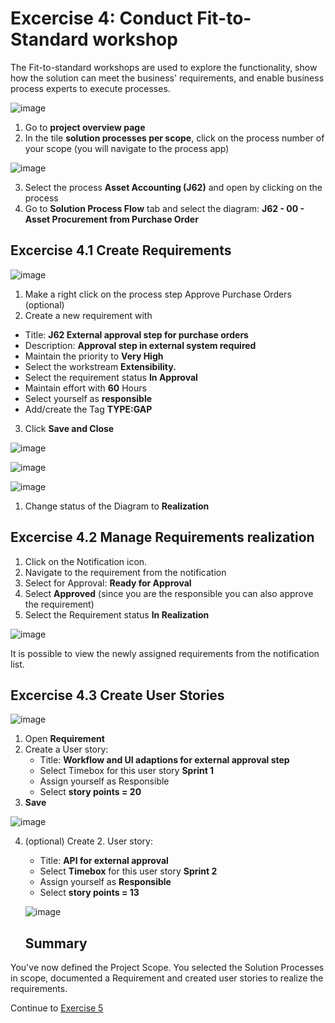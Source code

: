 # Excercise 4: Conduct Fit-to-Standard workshop

The Fit-to-standard workshops are used to explore the functionality, show how the solution can meet the business' requirements, and enable business process experts to execute processes. 


![image](https://github.com/SAP-samples/teched2023-DT165/assets/148057376/b3b11573-3422-4d6d-ad90-a1ff6628d2d5)


1. Go to **project overview page**
2. In the tile **solution processes per scope**, click on the process number of your scope (you will navigate to the process app)


![image](https://github.com/SAP-samples/teched2023-DT165/assets/148057376/c404a53a-bf3e-4bf7-929d-a0fdcbe24dd3)


3. Select the process **Asset Accounting (J62)** and open by clicking on the process 
4. Go to **Solution Process Flow** tab and select the diagram: **J62 - 00 - Asset Procurement from Purchase Order**



## Excercise 4.1 Create Requirements 



![image](https://github.com/SAP-samples/teched2023-DT165/assets/148057376/0a3417da-1ea1-44d3-b72e-9a1657b16b89)



1. Make a right click on the process step Approve Purchase Orders (optional) 
2. Create a new requirement with  
  * Title: **J62 External approval step for purchase orders** 
  * Description: **Approval step in external system required** 
  * Maintain the priority to **Very High** 
  * Select the workstream **Extensibility.** 
  * Select the requirement status **In Approval** 
  * Maintain effort with **60** Hours 
  * Select yourself as **responsible** 
  * Add/create the Tag **TYPE:GAP** 

 

3. Click **Save and Close** 


![image](https://github.com/SAP-samples/teched2023-DT165/assets/148057376/40021011-5778-498c-a10b-b49eb84dfa95)

![image](https://github.com/SAP-samples/teched2023-DT165/assets/148057376/f0af42cb-2ca3-4771-8a0e-d068fbf9960d)

![image](https://github.com/SAP-samples/teched2023-DT165/assets/148057376/ad90a739-a53a-4103-bf5c-b69684f59061)


1. Change status of the Diagram to **Realization**



## Excercise 4.2 Manage Requirements realization 

 

1. Click on the Notification icon.  
2. Navigate to the requirement from the notification 
3. Select for Approval: **Ready for Approval** 
4. Select **Approved** (since you are the responsible you can also approve the requirement) 
5. Select the Requirement status **In Realization**


![image](https://github.com/SAP-samples/teched2023-DT165/assets/148057376/e8050c06-e081-497e-b4ef-e4e526b3ab94)


It is possible to view the newly assigned requirements from the notification list. 



## Excercise 4.3 Create User Stories 


![image](https://github.com/SAP-samples/teched2023-DT165/assets/148057376/0cbe50b0-13db-48e3-9832-e4e2f1835657)


1. Open **Requirement** 
2. Create a User story:
   - Title: **Workflow and UI adaptions for external approval step**
   - Select Timebox for this user story **Sprint 1**
   - Assign yourself as Responsible
   - Select **story points = 20** 
4. **Save**


![image](https://github.com/SAP-samples/teched2023-DT165/assets/148057376/bc52e198-a2cb-411b-8914-33a48a568856)


4. (optional) Create 2. User story:
   - Title: **API for external approval**
   - Select **Timebox** for this user story **Sprint 2**
   - Assign yourself as **Responsible**
   - Select **story points = 13**

   ![image](https://github.com/SAP-samples/teched2023-DT165/assets/148057376/34c8b6e1-3be5-4b44-afec-6a2451d84875)

   ## Summary 

You've now defined the Project Scope. You selected the Solution Processes in scope, documented a Requirement and created user stories to realize the requirements. 


Continue to [Exercise 5](../EX5/EXCERCISE_5.md)




 





